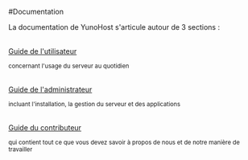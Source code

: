 #Documentation

<p class="lead">
La documentation de YunoHost s'articule autour de 3 sections :
</p>


<div class="row text-center">

<div class="col col-md-4 col-md-offset-1">
<br>
<a class="btn btn-success btn-lg" href="/userdoc_fr"><span class="glyphicon glyphicon-user"></span> Guide de l'utilisateur</a>
<p><small class="text-muted">concernant l'usage du serveur au quotidien</small></p>
</div>

<div class="col col-md-4 col-md-offset-1">
<br>
<a class="btn btn-primary btn-lg" href="/admindoc_fr"><span class="glyphicon glyphicon-lock"></span> Guide de l'administrateur</a>
<p><small class="text-muted">incluant l'installation, la gestion du serveur et des applications</small></p>
</div>

<div class="col col-md-5 col-md-offset-3">
<br>
<a class="btn btn-danger btn-lg" href="/contribute_fr"><span class="glyphicon glyphicon-heart"></span> Guide du contributeur</a>
<p><small class="text-muted">qui contient tout ce que vous devez savoir à propos de nous et de notre manière de travailler</small></p>
</div>

</div>